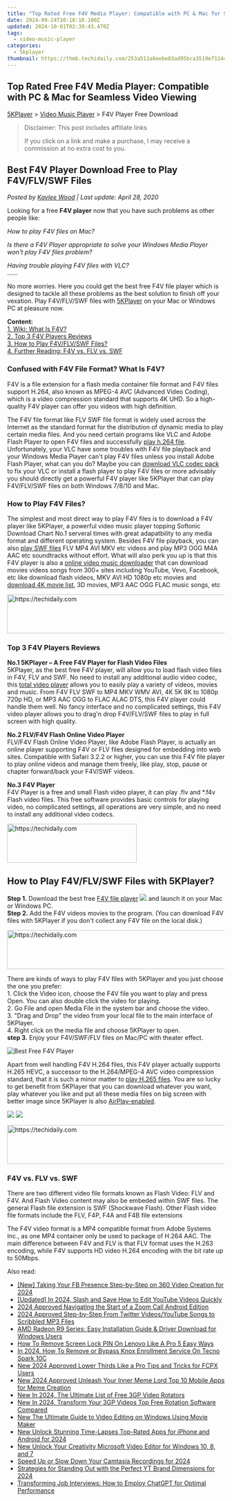 ```yaml
---
title: "Top Rated Free F4V Media Player: Compatible with PC & Mac for Seamless Video Viewing"
date: 2024-09-24T10:10:10.100Z
updated: 2024-10-01T02:39:43.470Z
tags:
  - video-music-player
categories:
  - 5kplayer
thumbnail: https://thmb.techidaily.com/253a511a8eebe03ad95bca3519e71144f55137cbd051ad18a83009076fc1de06.jpg
---
```


## Top Rated Free F4V Media Player: Compatible with PC & Mac for Seamless Video Viewing

[5KPlayer](https://tools.techidaily.com/5kplayer/products/) \> [Video Music Player](https://tools.techidaily.com/5kplayer/video-music-player/) \> F4V Player Free Download

>  Disclaimer: This post includes affiliate links
>
>  If you click on a link and make a purchase, I may receive a commission at no extra cost to you.
>

## Best F4V Player Download Free to Play F4V/FLV/SWF Files

 _Posted by [Kaylee Wood](https://www.quora.com/profile/Amanda-Hu-21) | Last update: April 28, 2020_

Looking for a free **F4V player** now that you have such problems as other people like:

  
_How to play F4V files on Mac?_ 

_Is there a F4V Player appropriate to solve your Windows Media Player won't play F4V files problem?_ 

_Having trouble playing F4V files with VLC?_  
 ......

  
No more worries. Here you could get the best free F4V file player which is designed to tackle all these problems as the best solution to finish off your vexation. Play F4V/FLV/SWF files with [5KPlayer](https://tools.techidaily.com/5kplayer/products/) on your Mac or Windows PC at pleasure now.

**Content:**  
[1\. Wiki: What Is F4V?](https://tools.techidaily.com/5kplayer/video-music-player/)  
[2\. Top 3 F4V Players Reviews](https://tools.techidaily.com/5kplayer/video-music-player/)  
[3\. How to Play F4V/FLV/SWF Files?](https://tools.techidaily.com/5kplayer/video-music-player/)  
[4\. Further Reading: F4V vs. FLV vs. SWF](https://tools.techidaily.com/5kplayer/video-music-player/) 

### Confused with F4V File Format? What Is F4V?

F4V is a file extension for a flash media container file format and F4V files support H.264, also known as MPEG-4 AVC (Advanced Video Coding), which is a video compression standard that supports 4K UHD. So a high-quality F4V player can offer you videos with high definition.

The F4V file format like FLV SWF file format is widely used across the Internet as the standard format for the distribution of dynamic media to play certain media files. And you need certain programs like VLC and Adobe Flash Player to open F4V files and successfully [play h.264 file](https://tools.techidaily.com/5kplayer/video-music-player/). Unfortunately, your VLC have some troubles with F4V file playback and your Windows Media Player can't play F4V files unless you install Adobe Flash Player, what can you do? Maybe you can [download VLC codec pack](https://tools.techidaily.com/5kplayer/video-music-player/) to fix your VLC or install a flash player to play F4V files or more advisably you should directly get a powerful F4V player like 5KPlayer that can play F4V/FLV/SWF files on both Windows 7/8/10 and Mac. 

### How to Play F4V Files?

The simplest and most direct way to play F4V files is to download a F4V player like 5KPlayer, a powerful video music player topping Softonic Download Chart No.1 serveral times with great adapatbility to any media format and different operating system. Besides F4V file playback, you can also [play SWF files](https://tools.techidaily.com/5kplayer/video-music-player/) FLV MP4 AVI MKV etc videos and play MP3 OGG M4A AAC etc soundtracks without effort. What will also perk you up is that this F4V player is also a [online video music downloader](https://tools.techidaily.com/5kplayer/youtube-download/) that can download movies videos songs from 300+ sites including YouTube, Vevo, Facebook, etc like download flash videos, MKV AVI HD 1080p etc movies and [download 4K movie list](https://tools.techidaily.com/5kplayer/youtube-download/), 3D movies, MP3 AAC OGG FLAC music songs, etc

<!-- affiliate ads begin -->
<a href="https://ephamedtechinc.pxf.io/c/5597632/2136618/26400" target="_top" id="2136618">
  <img src="//a.impactradius-go.com/display-ad/26400-2136618" border="0" alt="https://techidaily.com" width="728" height="90"/>
</a>
<img height="0" width="0" src="https://ephamedtechinc.pxf.io/i/5597632/2136618/26400" style="position:absolute;visibility:hidden;" border="0" />
<!-- affiliate ads end -->

###  Top 3 F4V Players Reviews

**No.1 5KPlayer – A Free F4V Player for Flash Video Files**  
 5KPlayer, as the best free F4V player, will allow you to load flash video files in F4V, FLV and SWF. No need to install any additional audio video codec, this [total video player](https://tools.techidaily.com/5kplayer/video-music-player/) allows you to easily play a variety of videos, movies and music. From F4V FLV SWF to MP4 MKV WMV AVI, 4K 5K 8K to 1080p 720p HD, or MP3 AAC OGG to FLAC ALAC DTS, this F4V player could handle them well. No fancy interface and no complicated settings, this F4V video player allows you to drag'n drop F4V/FLV/SWF files to play in full screen with high quality. 

**No.2 FLV/F4V Flash Online Video Player**  
 FLV/F4V Flash Online Video Player, like Adobe Flash Player, is actually an online player supporting F4V or FLV files designed for embedding into web sites. Compatible with Safari 3.2.2 or higher, you can use this F4V file player to play online videos and manage them freely, like play, stop, pause or chapter forward/back your F4V/SWF videos. 

**No.3 F4V Player**  
 F4V Player is a free and small Flash video player, it can play .flv and \*.f4v Flash video files. This free software provides basic controls for playing video, no complicated settings, all operations are very simple, and no need to install any additional video codecs. 

<!-- affiliate ads begin -->
<a href="https://aligracehair.sjv.io/c/5597632/1886044/19272" target="_top" id="1886044">
  <img src="//a.impactradius-go.com/display-ad/19272-1886044" border="0" alt="https://techidaily.com" width="300" height="90"/>
</a>
<img height="0" width="0" src="https://aligracehair.sjv.io/i/5597632/1886044/19272" style="position:absolute;visibility:hidden;" border="0" />
<!-- affiliate ads end -->

## How to Play F4V/FLV/SWF Files with 5KPlayer?

**Step 1.** Download the best free [F4V file player](https://tools.techidaily.com/5kplayer/products/) [![](https://www.5kplayer.com/video-music-player/../image/download-mac/dicon.png)](https://tools.techidaily.com/5kplayer/products/) and launch it on your Mac or Windows PC.  
**Step 2.** Add the F4V videos movies to the program. (You can download F4V files with 5KPlayer if you don't collect any F4V file on the local disk.)  

<!-- affiliate ads begin -->
<a href="https://appsumo.8odi.net/c/5597632/2068439/7443" target="_top" id="2068439">
  <img src="//a.impactradius-go.com/display-ad/7443-2068439" border="0" alt="https://techidaily.com" width="728" height="90"/>
</a>
<img height="0" width="0" src="https://appsumo.8odi.net/i/5597632/2068439/7443" style="position:absolute;visibility:hidden;" border="0" />
<!-- affiliate ads end -->

 There are kinds of ways to play F4V files with 5KPlayer and you just choose the one you prefer:  
 1\. Click the Video icon, choose the F4V file you want to play and press Open. You can also double click the video for playing.  
 2\. Go File and open Media File in the system bar and choose the video.  
3\. "Drag and Drop" the video from your local file to the main interface of 5KPlayer.  
4\. Right click on the media file and choose 5KPlayer to open.  
**step 3.** Enjoy your F4V/SWF/FLV files on Mac/PC with theater effect.

![Best Free F4V Player](https://www.5kplayer.com/video-music-player/img/flv-player-free-download.jpg) 

Apart from well handling F4V H.264 files, this F4V player actually supports H.265 HEVC, a successor to the H.264/MPEG-4 AVC video compression standard, that it is such a minor matter to [play H.265 files](https://tools.techidaily.com/5kplayer/video-music-player/). You are so lucky to get benefit from 5KPlayer that you can download whatever you want, play whatever you like and put all these media files on big screen with better image since 5KPlayer is also [AirPlay-enabled](https://tools.techidaily.com/5kplayer/airplay/). 

[![](https://www.5kplayer.com/video-music-player/../button/freedownwhitewin.png)](https://tools.techidaily.com/5kplayer/products/) [![](https://www.5kplayer.com/video-music-player/../button/freedownbackmac.png)](https://tools.techidaily.com/5kplayer/products/) 

<!-- affiliate ads begin -->
<a href="https://appsumo.8odi.net/c/5597632/2129738/7443" target="_top" id="2129738">
  <img src="//a.impactradius-go.com/display-ad/7443-2129738" border="0" alt="https://techidaily.com" width="728" height="90"/>
</a>
<img height="0" width="0" src="https://appsumo.8odi.net/i/5597632/2129738/7443" style="position:absolute;visibility:hidden;" border="0" />
<!-- affiliate ads end -->

### F4V vs. FLV vs. SWF

There are two different video file formats known as Flash Video: FLV and F4V. And Flash Video content may also be embeded within SWF files. The general Flash file extension is SWF (Shockwave Flash). Other Flash video file formats include the FLV, F4P, F4A and F4B file extensions

The F4V video format is a MP4 compatible format from Adobe Systems Inc., as one MP4 container only be used to package of H.264 AAC. The main difference between F4V and FLV is that FLV format uses the H.263 encoding, while F4V supports HD video H.264 encoding with the bit rate up to 50Mbps.

<ins class="adsbygoogle"
     style="display:block"
     data-ad-format="autorelaxed"
     data-ad-client="ca-pub-7571918770474297"
     data-ad-slot="1223367746"></ins>

<ins class="adsbygoogle"
     style="display:block"
     data-ad-client="ca-pub-7571918770474297"
     data-ad-slot="8358498916"
     data-ad-format="auto"
     data-full-width-responsive="true"></ins>

<span class="atpl-alsoreadstyle">Also read:</span>
<div><ul>
<li><a href="https://facebook-clips.techidaily.com/new-taking-your-fb-presence-step-by-step-on-360-video-creation-for-2024/"><u>[New] Taking Your FB Presence Step-by-Step on 360 Video Creation for 2024</u></a></li>
<li><a href="https://youtube-blog.techidaily.com/ed-in-2024-slash-and-save-how-to-edit-youtube-videos-quickly/"><u>[Updated] In 2024, Slash and Save How to Edit YouTube Videos Quickly</u></a></li>
<li><a href="https://fox-helps.techidaily.com/2024-approved-navigating-the-start-of-a-zoom-call-android-edition/"><u>2024 Approved Navigating the Start of a Zoom Call Android Edition</u></a></li>
<li><a href="https://extra-skills.techidaily.com/2024-approved-step-by-step-from-twitter-videosyoutube-songs-to-scribbled-mp3-files/"><u>2024 Approved Step-by-Step From Twitter Videos/YouTube Songs to Scribbled MP3 Files</u></a></li>
<li><a href="https://win-dash.techidaily.com/amd-radeon-r9-series-easy-installation-guide-and-driver-download-for-windows-users/"><u>AMD Radeon R9 Series: Easy Installation Guide & Driver Download for Windows Users</u></a></li>
<li><a href="https://android-unlock.techidaily.com/how-to-remove-screen-lock-pin-on-lenovo-like-a-pro-5-easy-ways-by-drfone-android/"><u>How To Remove Screen Lock PIN On Lenovo Like A Pro 5 Easy Ways</u></a></li>
<li><a href="https://unlock-android.techidaily.com/in-2024-how-to-remove-or-bypass-knox-enrollment-service-on-tecno-spark-10c-by-drfone-android/"><u>In 2024, How To Remove or Bypass Knox Enrollment Service On Tecno Spark 10C</u></a></li>
<li><a href="https://video-creation-software.techidaily.com/new-2024-approved-lower-thirds-like-a-pro-tips-and-tricks-for-fcpx-users/"><u>New 2024 Approved Lower Thirds Like a Pro Tips and Tricks for FCPX Users</u></a></li>
<li><a href="https://video-creation-software.techidaily.com/new-2024-approved-unleash-your-inner-meme-lord-top-10-mobile-apps-for-meme-creation/"><u>New 2024 Approved Unleash Your Inner Meme Lord Top 10 Mobile Apps for Meme Creation</u></a></li>
<li><a href="https://video-creation-software.techidaily.com/new-in-2024-the-ultimate-list-of-free-3gp-video-rotators/"><u>New In 2024, The Ultimate List of Free 3GP Video Rotators</u></a></li>
<li><a href="https://video-creation-software.techidaily.com/new-in-2024-transform-your-3gp-videos-top-free-rotation-software-compared/"><u>New In 2024, Transform Your 3GP Videos Top Free Rotation Software Compared</u></a></li>
<li><a href="https://video-creation-software.techidaily.com/new-the-ultimate-guide-to-video-editing-on-windows-using-movie-maker/"><u>New The Ultimate Guide to Video Editing on Windows Using Movie Maker</u></a></li>
<li><a href="https://video-creation-software.techidaily.com/new-unlock-stunning-time-lapses-top-rated-apps-for-iphone-and-android-for-2024/"><u>New Unlock Stunning Time-Lapses Top-Rated Apps for iPhone and Android for 2024</u></a></li>
<li><a href="https://video-creation-software.techidaily.com/new-unlock-your-creativity-microsoft-video-editor-for-windows-10-8-and-7/"><u>New Unlock Your Creativity Microsoft Video Editor for Windows 10, 8, and 7</u></a></li>
<li><a href="https://video-creation-software.techidaily.com/speed-up-or-slow-down-your-camtasia-recordings-for-2024/"><u>Speed Up or Slow Down Your Camtasia Recordings for 2024</u></a></li>
<li><a href="https://facebook-record-videos.techidaily.com/strategies-for-standing-out-with-the-perfect-yt-brand-dimensions-for-2024/"><u>Strategies for Standing Out with the Perfect YT Brand Dimensions for 2024</u></a></li>
<li><a href="https://tech-haven.techidaily.com/transforming-job-interviews-how-to-employ-chatgpt-for-optimal-performance/"><u>Transforming Job Interviews: How to Employ ChatGPT for Optimal Performance</u></a></li>
</ul></div>

